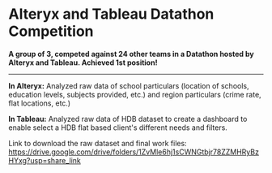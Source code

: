 # Alteryx and Tableau Datathon Competition
**A group of 3, competed against 24 other teams in a Datathon hosted by Alteryx and Tableau. Achieved 1st position!**

---

**In Alteryx:**
Analyzed raw data of school particulars (location of schools, education levels, subjects provided, etc.) and region particulars (crime rate, flat locations, etc.)

**In Tableau:**
Analyzed raw data of HDB dataset to create a dashboard to enable select a HDB flat based client's different needs and filters.

Link to download the raw dataset and final work files: https://drive.google.com/drive/folders/1ZvMle6hj1sCWNGtbjr78ZZMHRyBzHYxg?usp=share_link

